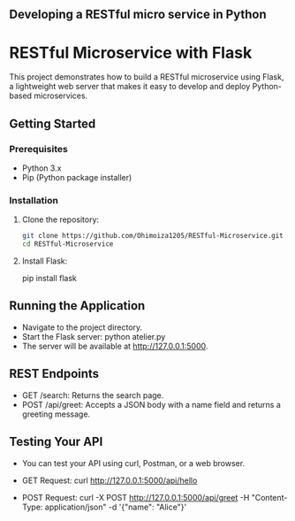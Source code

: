 ## Developing a RESTful micro service in Python

# RESTful Microservice with Flask

This project demonstrates how to build a RESTful microservice using Flask, a lightweight web server that makes it easy to develop and deploy Python-based microservices. 

## Getting Started

### Prerequisites

- Python 3.x
- Pip (Python package installer)

### Installation

1. Clone the repository:

   ```bash
   git clone https://github.com/Ohimoiza1205/RESTful-Microservice.git
   cd RESTful-Microservice

2. Install Flask:

   pip install flask

## Running the Application
- Navigate to the project directory.
- Start the Flask server:
  python atelier.py
- The server will be available at http://127.0.0.1:5000.

## REST Endpoints
- GET /search: Returns the search page.
- POST /api/greet: Accepts a JSON body with a name field and returns a greeting message.

## Testing Your API
- You can test your API using curl, Postman, or a web browser.

- GET Request:
 curl http://127.0.0.1:5000/api/hello
- POST Request:
  curl -X POST http://127.0.0.1:5000/api/greet -H "Content-Type: application/json" -d '{"name": "Alice"}'
